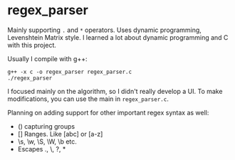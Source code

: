 # regex_parser

Mainly supporting `.` and `*` operators. Uses dynamic programming, Levenshtein Matrix style. I learned a lot about dynamic programming and C with this project.

Usually I compile with g++:
```
g++ -x c -o regex_parser regex_parser.c
./regex_parser
```

I focused mainly on the algorithm, so I didn't really develop a UI. To make modifications, you can use the main in `regex_parser.c`.

Planning on adding support for other important regex syntax as well:

* () capturing groups
* [] Ranges. Like [abc] or [a-z]
* \s, \w, \S, \W, \b etc.
* Escapes \., \\, \?, \*